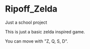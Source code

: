 # Ripoff_Zelda
Just a school project

This is just a basic zelda inspired game.

You can move with "Z, Q, S, D".